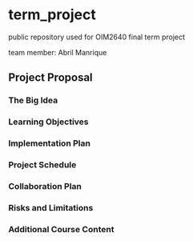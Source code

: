 # term_project
public repository used for OIM2640 final term project 

team member: Abril Manrique

## Project Proposal
### The Big Idea
### Learning Objectives
### Implementation Plan
### Project Schedule
### Collaboration Plan
### Risks and Limitations
### Additional Course Content
